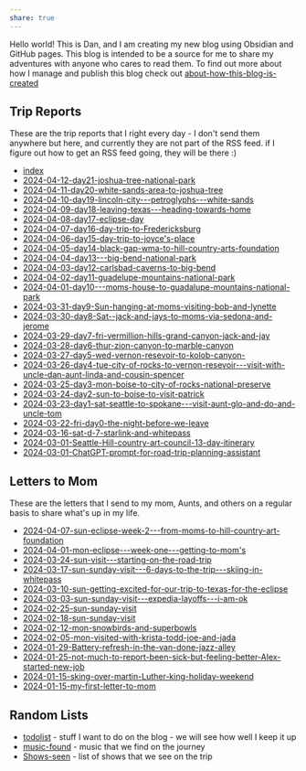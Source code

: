 ```yaml
---
share: true
---
```


Hello world!   This is Dan, and I am creating my new blog using Obsidian and GitHub pages.   This blog is intended to be a source for me to share my adventures with anyone who cares to read them.   To find out more about how I manage and publish this blog check out [about-how-this-blog-is-created](./about-how-this-blog-is-created.md)

## Trip Reports

These are the trip reports that I right every day - I don't send them anywhere but here, and currently they are not part of the RSS feed.  if I figure out how to get an RSS feed going, they will be there :) 

- [index](./trip-reports/index.md)
- [2024-04-12-day21-joshua-tree-national-park](./trip-reports/2024-04-12-day21-joshua-tree-national-park.md)
- [2024-04-11-day20-white-sands-area-to-joshua-tree](./trip-reports/2024-04-11-day20-white-sands-area-to-joshua-tree.md)
- [2024-04-10-day19-lincoln-city---petroglyphs---white-sands](./trip-reports/2024-04-10-day19-lincoln-city---petroglyphs---white-sands.md)
- [2024-04-09-day18-leaving-texas---heading-towards-home](./trip-reports/2024-04-09-day18-leaving-texas---heading-towards-home.md)
- [2024-04-08-day17-eclipse-day](./trip-reports/2024-04-08-day17-eclipse-day.md)
- [2024-04-07-day16-day-trip-to-Fredericksburg](./trip-reports/2024-04-07-day16-day-trip-to-Fredericksburg.md)
- [2024-04-06-day15-day-trip-to-joyce's-place](./trip-reports/2024-04-06-day15-day-trip-to-joyce's-place.md)
- [2024-04-05-day14-black-gap-wma-to-hill-country-arts-foundation](./trip-reports/2024-04-05-day14-black-gap-wma-to-hill-country-arts-foundation.md)
- [2024-04-04-day13---big-bend-national-park](./trip-reports/2024-04-04-day13---big-bend-national-park.md)
- [2024-04-03-day12-carlsbad-caverns-to-big-bend](./trip-reports/2024-04-03-day12-carlsbad-caverns-to-big-bend.md)
- [2024-04-02-day11-guadelupe-mountains-national-park](./trip-reports/2024-04-02-day11-guadelupe-mountains-national-park.md)
- [2024-04-01-day10---moms-house-to-guadalupe-mountains-national-park](./trip-reports/2024-04-01-day10---moms-house-to-guadalupe-mountains-national-park.md)
- [2024-03-31-day9-Sun-hanging-at-moms-visiting-bob-and-lynette](./trip-reports/2024-03-31-day9-Sun-hanging-at-moms-visiting-bob-and-lynette.md)
- [2024-03-30-day8-Sat--jack-and-jays-to-moms-via-sedona-and-jerome](./trip-reports/2024-03-30-day8-Sat--jack-and-jays-to-moms-via-sedona-and-jerome.md)
- [2024-03-29-day7-fri-vermillion-hills-grand-canyon-jack-and-jay](./trip-reports/2024-03-29-day7-fri-vermillion-hills-grand-canyon-jack-and-jay.md)
- [2024-03-28-day6-thur-zion-canyon-to-marble-canyon](./trip-reports/2024-03-28-day6-thur-zion-canyon-to-marble-canyon.md)
- [2024-03-27-day5-wed-vernon-resevoir-to-kolob-canyon-](./trip-reports/2024-03-27-day5-wed-vernon-resevoir-to-kolob-canyon-.md)
- [2024-03-26-day4-tue-city-of-rocks-to-vernon-resevoir---visit-with-uncle-dan-aunt-linda-and-cousin-spencer](./trip-reports/2024-03-26-day4-tue-city-of-rocks-to-vernon-resevoir---visit-with-uncle-dan-aunt-linda-and-cousin-spencer.md)
- [2024-03-25-day3-mon-boise-to-city-of-rocks-national-preserve](./trip-reports/2024-03-25-day3-mon-boise-to-city-of-rocks-national-preserve.md)
- [2024-03-24-day2-sun-to-boise-to-visit-patrick](./trip-reports/2024-03-24-day2-sun-to-boise-to-visit-patrick.md)
- [2024-03-23-day1-sat-seattle-to-spokane---visit-aunt-glo-and-do-and-uncle-tom](./trip-reports/2024-03-23-day1-sat-seattle-to-spokane---visit-aunt-glo-and-do-and-uncle-tom.md)
- [2024-03-22-fri-day0-the-night-before-we-leave](./trip-reports/2024-03-22-fri-day0-the-night-before-we-leave.md)
- [2024-03-16-sat-d-7-starlink-and-whitepass](./trip-reports/2024-03-16-sat-d-7-starlink-and-whitepass.md)
- [2024-03-01-Seattle-Hill-country-art-council-13-day-itinerary](./trip-reports/2024-03-01-Seattle-Hill-country-art-council-13-day-itinerary.md)
- [2024-03-01-ChatGPT-prompt-for-road-trip-planning-assistant](./trip-reports/2024-03-01-ChatGPT-prompt-for-road-trip-planning-assistant.md)



## Letters to Mom
These are the letters that I send to my mom, Aunts, and others on a regular basis to share what's up in my life.
- [2024-04-07-sun-eclipse-week-2---from-moms-to-hill-country-art-foundation](./letters-to-mom/2024-04-07-sun-eclipse-week-2---from-moms-to-hill-country-art-foundation.md)
- [2024-04-01-mon-eclipse---week-one---getting-to-mom's](./letters-to-mom/2024-04-01-mon-eclipse---week-one---getting-to-mom's.md)
- [2024-03-24-sun-visit---starting-on-the-road-trip](./letters-to-mom/2024-03-24-sun-visit---starting-on-the-road-trip.md)
- [2024-03-17-sun-sunday-visit---6-days-to-the-trip---skiing-in-whitepass](./letters-to-mom/2024-03-17-sun-sunday-visit---6-days-to-the-trip---skiing-in-whitepass.md)
- [2024-03-10-sun-getting-excited-for-our-trip-to-texas-for-the-eclipse](./letters-to-mom/2024-03-10-sun-getting-excited-for-our-trip-to-texas-for-the-eclipse.md)
- [2024-03-03-sun-sunday-visit---expedia-layoffs---i-am-ok](./letters-to-mom/2024-03-03-sun-sunday-visit---expedia-layoffs---i-am-ok.md)
- [2024-02-25-sun-sunday-visit](./letters-to-mom/2024-02-25-sun-sunday-visit.md)
- [2024-02-18-sun-sunday-visit](./letters-to-mom/2024-02-18-sun-sunday-visit.md)
- [2024-02-12-mon-snowbirds-and-superbowls](./letters-to-mom/2024-02-12-mon-snowbirds-and-superbowls.md)
- [2024-02-05-mon-visited-with-krista-todd-joe-and-jada](./letters-to-mom/2024-02-05-mon-visited-with-krista-todd-joe-and-jada.md)
- [2024-01-29-Battery-refresh-in-the-van-done-jazz-alley](./letters-to-mom/2024-01-29-Battery-refresh-in-the-van-done-jazz-alley.md)
- [2024-01-25-not-much-to-report-been-sick-but-feeling-better-Alex-started-new-job](./letters-to-mom/2024-01-25-not-much-to-report-been-sick-but-feeling-better-Alex-started-new-job.md)
- [2024-01-15-sking-over-martin-Luther-king-holiday-weekend](./letters-to-mom/2024-01-15-sking-over-martin-Luther-king-holiday-weekend.md)
- [2024-01-15-my-first-letter-to-mom](./letters-to-mom/2024-01-15-my-first-letter-to-mom.md)


## Random Lists

- [todolist](./todolist.md) - stuff I want to do on the blog - we will see how well I keep it up
- [music-found](./music-found.md) - music that we find on the journey
- [Shows-seen](./Shows-seen.md) - list of shows that we see on the trip







